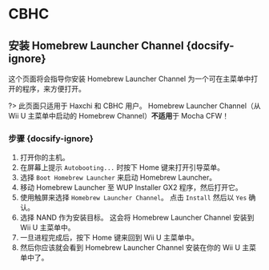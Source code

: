 # CBHC

## 安装 Homebrew Launcher Channel {docsify-ignore}

这个页面将会指导你安装 Homebrew Launcher Channel 为一个可在主菜单中打开的程序，来方便打开。

?> 此页面只适用于 Haxchi 和 CBHC 用户。 Homebrew Launcher Channel（从 Wii U 主菜单中启动的 Homebrew Channel）**不适用**于 Mocha CFW！

### 步骤 {docsify-ignore}

1. 打开你的主机。
1. 在屏幕上提示 `Autobooting...` 时按下 Home 键来打开引导菜单。
1. 选择 `Boot Homebrew Launcher` 来启动 Homebrew Launcher。
1. 移动 Homebrew Launcher 至 WUP Installer GX2 程序，然后打开它。
1. 使用触屏来选择 `Homebrew Launcher Channel`。 点击 `Install` 然后以 `Yes` 确认。
1. 选择 NAND 作为安装目标。 这会将 Homebrew Launcher Channel 安装到 Wii U 主菜单中。
1. 一旦进程完成后，按下 Home 键来回到 Wii U 主菜单中。
1. 然后你应该就会看到 Homebrew Launcher Channel 安装在你的 Wii U 主菜单中了。